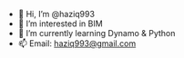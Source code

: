 - 👋 Hi, I’m @haziq993
- 👀 I’m interested in BIM
- 🌱 I’m currently learning Dynamo & Python
- 📫 Email: haziq993@gmail.com

<!---
haziq993/haziq993 is a ✨ special ✨ repository because its `README.md` (this file) appears on your GitHub profile.
You can click the Preview link to take a look at your changes.
--->
